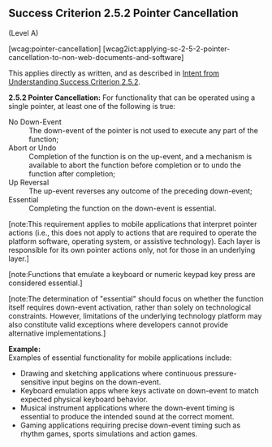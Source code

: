 ## Success Criterion 2.5.2 Pointer Cancellation

(Level A)

[wcag:pointer-cancellation]
[wcag2ict:applying-sc-2-5-2-pointer-cancellation-to-non-web-documents-and-software]

This applies directly as written, and as described in [Intent from Understanding Success Criterion 2.5.2](https://www.w3.org/WAI/WCAG22/Understanding/pointer-cancellation#intent).

**2.5.2 Pointer Cancellation:** For functionality that can be operated using a single pointer, at least one of the following is true:

<dl>
<dt>No Down-Event</dt>
<dd>
The down-event of the pointer is not used to execute any part of the function;
</dd>
<dt>Abort or Undo</dt>
<dd>
Completion of the function is on the up-event, and a mechanism is available to abort the function before completion or to undo the function after completion;
</dd>
<dt>Up Reversal</dt>
<dd>
The up-event reverses any outcome of the preceding down-event;
</dd>
<dt>Essential</dt>
<dd>
Completing the function on the down-event is essential.
</dd>
</dl>

[note:This requirement applies to mobile applications that interpret pointer actions (i.e., this does not apply to actions that are required to operate the platform software, operating system, or assistive technology). Each layer is responsible for its own pointer actions only, not for those in an underlying layer.]

[note:Functions that emulate a keyboard or numeric keypad key press are considered essential.]

[note:The determination of "essential" should focus on whether the function itself requires down-event activation, rather than solely on technological constraints. However, limitations of the underlying technology platform may also constitute valid exceptions where developers cannot provide alternative implementations.]

<div class="example">
<strong>Example:</strong>
<br/>
Examples of essential functionality for mobile applications include:
<ul>
  <li>Drawing and sketching applications where continuous pressure-sensitive input begins on the down-event.</li>
  <li>Keyboard emulation apps where keys activate on down-event to match expected physical keyboard behavior.</li>
  <li>Musical instrument applications where the down-event timing is essential to produce the intended sound at the correct moment.</li>
  <li>Gaming applications requiring precise down-event timing such as rhythm games, sports simulations and action games.
  </li>
</ul>
</div>
